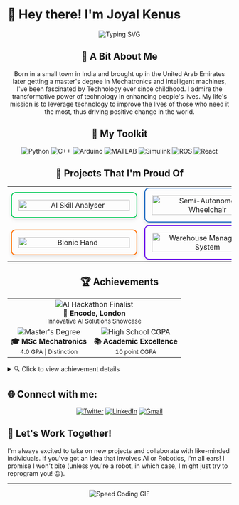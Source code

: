 # 👋 Hey there! I'm Joyal Kenus

<div align="center">

![Typing SVG](https://readme-typing-svg.herokuapp.com?font=Fira+Code&duration=2000&pause=500&color=4AF626&background=FFFFFF00&center=true&vCenter=true&width=535&lines=Builder+2.0;AI+Integration+Specialist;Robotics+Engineer)



## 🌟 A Bit About Me

Born in a small town in India and brought up in the United Arab Emirates later getting a master's degree in Mechatronics and intelligent machines, I've been fascinated by Technology ever since childhood. I admire the transformative power of technology in enhancing people's lives. My life's mission is to leverage technology to improve the lives of those who need it the most, thus driving positive change in the world.

## 🧰 My Toolkit

<p align="center">
  <img src="https://img.shields.io/badge/Python-3776AB?style=for-the-badge&logo=python&logoColor=white" alt="Python"/>
  <img src="https://img.shields.io/badge/C++-00599C?style=for-the-badge&logo=c%2B%2B&logoColor=white" alt="C++"/>
  <img src="https://img.shields.io/badge/Arduino-00979D?style=for-the-badge&logo=Arduino&logoColor=white" alt="Arduino"/>
  <img src="https://img.shields.io/badge/Matlab-0076A8?style=for-the-badge&logo=mathworks&logoColor=white" alt="MATLAB"/>
  <img src="https://img.shields.io/badge/Simulink-0076A8?style=for-the-badge&logo=mathworks&logoColor=white" alt="Simulink"/>
  <img src="https://img.shields.io/badge/ROS-22314E?style=for-the-badge&logo=ros&logoColor=white" alt="ROS"/>
  <img src="https://img.shields.io/badge/React-61DAFB?style=for-the-badge&logo=react&logoColor=black" alt="React"/>
</p>

## 🚀 Projects That I'm Proud Of

<div align="center">

<table>
  <tr>
    <td align="center">
      <a href="https://github.com/joyalkenus" style="text-decoration: none;">
        <div style="width: 250px; border: 2px solid #00C853; padding: 15px; border-radius: 10px; box-shadow: 0 4px 8px rgba(0, 0, 0, 0.1); transition: transform 0.2s;">
          <img src="https://img.shields.io/badge/🧠%20AI%20Skill%20Analyser-Winner%20of%20Solana%20Bounty%20at%20AI%20Hackathon%20London-00C853?style=for-the-badge&logo=tensorflow&logoColor=white" alt="AI Skill Analyser" width="100%">
        </div>
      </a>
    </td>
    <td align="center">
      <a href="https://github.com/joyalkenus" style="text-decoration: none;">
        <div style="width: 250px; border: 2px solid #1565C0; padding: 15px; border-radius: 10px; box-shadow: 0 4px 8px rgba(0, 0, 0, 0.1); transition: transform 0.2s;">
          <img src="https://img.shields.io/badge/🦽%20Semi--Autonomous%20Wheelchair-Facial%20Control%20System-1565C0?style=for-the-badge&logo=arduino&logoColor=white" alt="Semi-Autonomous Wheelchair" width="100%">
        </div>
      </a>
    </td>
  </tr>
  <tr>
    <td align="center">
      <a href="https://github.com/joyalkenus" style="text-decoration: none;">
        <div style="width: 250px; border: 2px solid #FF6F00; padding: 15px; border-radius: 10px; box-shadow: 0 4px 8px rgba(0, 0, 0, 0.1); transition: transform 0.2s;">
          <img src="https://img.shields.io/badge/🦾%20Bionic%20Hand-For%20Motorbike%20Riders-FF6F00?style=for-the-badge&logo=arduino&logoColor=white" alt="Bionic Hand" width="100%">
        </div>
      </a>
    </td>
    <td align="center">
      <a href="https://github.com/joyalkenus" style="text-decoration: none;">
        <div style="width: 250px; border: 2px solid #6200EA; padding: 15px; border-radius: 10px; box-shadow: 0 4px 8px rgba(0, 0, 0, 0.1); transition: transform 0.2s;">
          <img src="https://img.shields.io/badge/🏭%20Warehouse%20Management-4%20DOF%20Robotic%20Arm-6200EA?style=for-the-badge&logo=probot&logoColor=white" alt="Warehouse Management System" width="100%">
        </div>
      </a>
    </td>
  </tr>
</table>

</div>

## 🏆 Achievements 

<div align="center">
<table>
  <tr>
    <td align="center" colspan="2">
      <img src="https://img.shields.io/badge/-AI%20HACKATHON%20Solana-Bounty-Winner-FFD700?style=for-the-badge&logo=hackerrank&logoColor=black" alt="AI Hackathon Finalist"/><br />
      <b>🥇 Encode, London</b><br />
      <sub>Innovative AI Solutions Showcase</sub>
    </td>
  </tr>
  <tr>
    <td align="center">
      <img src="https://img.shields.io/badge/-MASTER'S%20DEGREE-4CAF50?style=for-the-badge&logo=graduation-cap&logoColor=white" alt="Master's Degree"/><br />
      <b>🎓 MSc Mechatronics</b><br />
      <sub>4.0 GPA | Distinction</sub>
    </td>
    <td align="center">
      <img src="https://img.shields.io/badge/-HIGH%20SCHOOL%20CGPA-1E88E5?style=for-the-badge&logo=book&logoColor=white" alt="High School CGPA"/><br />
      <b>📚 Academic Excellence</b><br />
      <sub>10 point CGPA</sub>
    </td>
  </tr>
</table>
</div>
</div>

<details>
<summary>🔍 Click to view achievement details</summary>

- **AI Hackathon Finalist**: Competed against top talent, showcasing innovative AI solutions at the prestigious Encode Club hackathon in London.
- **Master's Degree with Distinction**: Graduated with a perfect 4.0 GPA in MSc Mechatronics and Intelligent Machines, exemplifying academic excellence.
- **High School Academic Excellence**: Achieved a flawless 10-point CGPA, setting a strong foundation for future academic and professional pursuits.

</details>


## 🌐 Connect with me:
<p align="center">
  <a href="https://x.com/joyal_kenus"><img src="https://img.icons8.com/fluent/48/000000/twitter.png" alt="Twitter"/></a>
  <a href="https://www.linkedin.com/in/joyal-kenus-7aa6b21b9/"><img src="https://img.icons8.com/fluent/48/000000/linkedin.png" alt="LinkedIn"/></a>
  <a href="mailto:joyalkenus2711@gmail.com"><img src="https://img.icons8.com/fluent/48/000000/gmail.png" alt="Gmail"/></a>
</p>


## 🤝 Let's Work Together!

I'm always excited to take on new projects and collaborate with like-minded individuals. If you've got an idea that involves AI or Robotics, I'm all ears! I promise I won't bite (unless you're a robot, in which case, I might just try to reprogram you! 😉).

---
</div>

<div align="center">

![Speed Coding GIF](https://i.giphy.com/media/v1.Y2lkPTc5MGI3NjExdW12Mm1uZnNnaTk0dW56NzZmNTU3OW0wc2o2azRvNG83b3A1NGE1cSZlcD12MV9pbnRlcm5hbF9naWZfYnlfaWQmY3Q9Zw/kz6cm1kKle2MYkHtJF/giphy.gif)

</div>




